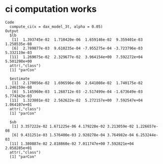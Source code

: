 # ci computation works

    Code
      compute_ci(x = dax_model_3t, alpha = 0.05)
    Output
      $lb
       [1]  1.393745e-02  1.710420e-06  1.659146e-02  9.359401e-03  1.258535e-08
       [6]  2.789877e-03  9.610235e-04 -7.955275e-04 -3.723796e-03  5.332119e-03
      [11]  1.269075e-02  2.329677e-02  3.964154e+00  7.592272e+04  5.501298e+00
      attr(,"class")
      [1] "parCon"
      
      $estimate
       [1]  2.170056e-02  1.696596e-06  2.641008e-02  1.740175e-02  1.246159e-08
       [6]  5.145960e-03  1.268712e-03 -2.517499e-04 -1.673649e-03  5.774343e-03
      [11]  1.323801e-02  2.562622e-02  5.272157e+00  7.592547e+04  1.064107e+01
      attr(,"class")
      [1] "parCon"
      
      $ub
       [1] 3.357222e-02 1.671225e-06 4.179228e-02 3.213059e-02 1.226657e-08
       [6] 9.431251e-03 1.576400e-03 2.920278e-04 3.764982e-04 6.253244e-03
      [11] 1.380887e-02 2.818860e-02 7.011747e+00 7.592821e+04 2.058285e+01
      attr(,"class")
      [1] "parCon"
      

